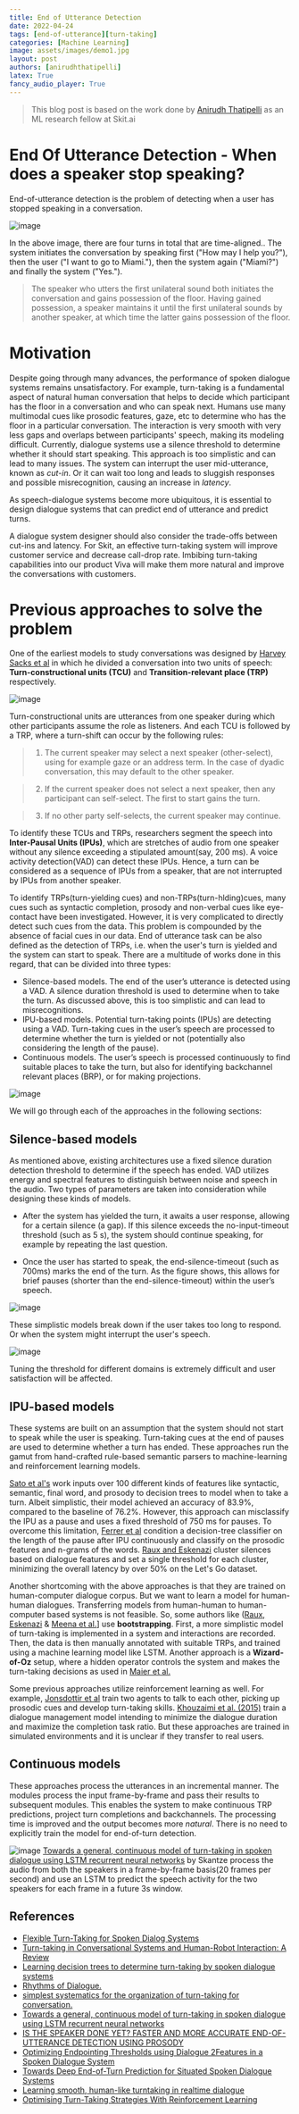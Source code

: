 ```yaml
---
title: End of Utterance Detection
date: 2022-04-24
tags: [end-of-utterance][turn-taking]
categories: [Machine Learning]
image: assets/images/demo1.jpg
layout: post
authors: [anirudhthatipelli]
latex: True
fancy_audio_player: True
---
```


> This blog post is based on the work done by [Anirudh 
> Thatipelli](https://github.com/Anirudh257) as an ML research fellow at Skit.ai

# End Of Utterance Detection - When does a speaker stop speaking?

End-of-utterance detection is the problem of detecting when a user has stopped speaking in a conversation. 

![image](https://user-images.githubusercontent.com/16001446/164991645-fadf9a68-3e75-4077-8050-5aabdc30b2d1.png)

In the above image, there are four turns in total that are time-aligned.. The system initiates the conversation by speaking first ("How may I help you?"), then the user ("I want to go to Miami."), then the system again ("Miami?") and finally the system ("Yes."). 

> The speaker who utters the first unilateral sound both initiates the conversation and gains possession of the floor. Having gained possession, a speaker maintains it until the first unilateral sounds by another speaker, at which time the latter gains possession of the floor.

# Motivation

Despite going through many advances, the performance of spoken dialogue systems remains unsatisfactory. For example, turn-taking is a fundamental aspect of natural human conversation that helps to decide which participant has the floor in a conversation and who can speak next. Humans use many multimodal cues like prosodic features, gaze, etc to determine who has the floor in a particular conversation. The interaction is very smooth with very less gaps and overlaps between participants' speech, making its modeling difficult. Currently, dialogue systems use a silence threshold to determine whether it should start speaking. This approach is too simplistic and can lead to many issues. The system can interrupt the user mid-utterance, known as *cut-in*. Or it can wait too long and leads to sluggish responses and possible misrecognition, causing an increase in *latency*. 

As speech-dialogue systems become more ubiquitous, it is essential to design dialogue systems that can predict end of utterance and predict turns.

A dialogue system designer should also consider the trade-offs between cut-ins and latency. For Skit, an effective turn-taking system will improve customer service and decrease call-drop rate. Imbibing turn-taking capabilities into our product Viva will make them more natural and improve the conversations with customers.

# Previous approaches to solve the problem

One of the earliest models to study conversations was designed by [Harvey Sacks et al](https://www.sciencedirect.com/science/article/pii/S088523082030111X) in which he divided a conversation into two units of speech: **Turn-constructional units (TCU)** and **Transition-relevant place (TRP)** respectively. 

![image](https://user-images.githubusercontent.com/16001446/164993172-cc7293f1-5267-434a-9f77-a241b44a0421.png)

Turn-constructional units are utterances from one speaker during which other participants assume the role as listeners. And each TCU is followed by a 
TRP, where a turn-shift can occur by the following rules:

>1. The current speaker may select a next speaker (other-select), using for example gaze or an address term. In the case of
dyadic conversation, this may default to the other speaker.

>2. If the current speaker does not select a next speaker, then any participant can self-select. The first to start gains the turn.

>3. If no other party self-selects, the current speaker may continue.

To identify these TCUs and TRPs, researchers segment the speech into **Inter-Pausal Units (IPUs)**, which are stretches of audio from one speaker without any silence exceeding a stipulated amount(say, 200 ms). A voice activity detection(VAD) can detect these IPUs. Hence, a turn can be considered as a sequence of IPUs from a speaker, that are not interrupted by IPUs from another speaker. 


To identify TRPs(turn-yielding cues) and non-TRPs(turn-hlding)cues, many cues such as syntactic completion, prosody and non-verbal cues like eye-contact have been investigated. However, it is very complicated to directly detect such cues from the data. This problem is compounded by the absence of facial cues in our data. End of utterance task can be also defined as the detection of TRPs, i.e. when the user's turn is yielded and the system can start to speak. There are a multitude of works done in this regard, that can be divided into three types:

* Silence-based models. The end of the user’s utterance is detected using a VAD. A silence duration threshold is used to determine when to take the turn. 
As discussed above, this is too simplistic and can lead to misrecognitions.
* IPU-based models. Potential turn-taking points (IPUs) are detecting using a VAD. Turn-taking cues in the user’s speech are processed to determine whether the turn is yielded or not (potentially also considering the length of the pause).
* Continuous models. The user’s speech is processed continuously to find suitable places to take the turn, but also for identifying backchannel relevant places (BRP), or for making projections.

![image](https://user-images.githubusercontent.com/16001446/165028917-d3639f4c-8fa9-44d9-88ec-5dd0928f325a.png)

We will go through each of the approaches in the following sections:

## Silence-based models

As mentioned above, existing architectures use a fixed silence duration detection threshold to determine if the speech has ended. VAD utilizes energy and spectral features to distinguish between noise and speech in the audio. Two types of parameters are taken into consideration while designing these kinds of models.

* After the system has yielded the turn, it awaits a user response, allowing for a certain silence (a gap). If this silence exceeds the
no-input-timeout threshold (such as 5 s), the system should continue speaking, for example by repeating the last question.

* Once the user has started to speak, the end-silence-timeout (such as 700ms) marks the end of the turn. As the figure shows,
this allows for brief pauses (shorter than the end-silence-timeout) within the user’s speech.

![image](https://user-images.githubusercontent.com/16001446/166442067-1e01892b-de3a-483a-998b-d9aa8b838345.png)

These simplistic models break down if the user takes too long to respond. Or when the system might interrupt the user's speech.

![image](https://user-images.githubusercontent.com/16001446/166442480-fced182c-1d42-4af0-be17-842254c4236a.png)

Tuning the threshold for different domains is extremely difficult and user satisfaction will be affected.

## IPU-based models

These systems are built on an assumption that the system should not start to speak while the user is speaking. Turn-taking cues at the end of pauses are used to determine whether a turn has ended. These approaches run the gamut from hand-crafted rule-based semantic parsers to machine-learning and reinforcement learning models. 

[Sato et al's](http://www.cs.cmu.edu/afs/cs/Web/People/dod/papers/sato-icslp02.pdf) work inputs over 100 different kinds of features like syntactic, semantic, final word, and prosody to decision trees to model when to take a turn. Albeit simplistic, their model achieved an accuracy of 83.9%, compared to the baseline of 76.2%. However, this approach can misclassify the IPU as a pause and uses a fixed threshold of 750 ms for pauses. To overcome this limitation, [Ferrer et al](https://www.sri.com/wp-content/uploads/2021/12/is_the_speaker_done_yet.pdf) condition a decision-tree classifier on the length of the pause after IPU continuously and classify on the prosodic features and n-grams of the words. [Raux and Eskenazi](https://aclanthology.org/W08-0101.pdf) cluster silences based on dialogue features and set a single threshold for each cluster, minimizing the overall latency by over 50% on the Let's Go dataset. 

Another shortcoming with the above approaches is that they are trained on human-computer dialogue corpus. But we want to learn a model for human-human dialogues. Transferring models from human-human to human-computer based systems is not feasible. So, some authors like ([Raux, Eskenazi](https://aclanthology.org/W08-0101.pdf) & [Meena et al.](https://citeseerx.ist.psu.edu/viewdoc/download?doi=10.1.1.704.2085&rep=rep1&type=pdf)] use **bootstrapping**. First, a more simplistic model of turn-taking is implemented in a system and interactions are recorded. Then, the data is then manually annotated with suitable TRPs, and trained using a machine learning model like LSTM. Another approach is a **Wizard-of-Oz** setup, where a hidden operator controls the system and makes the turn-taking decisions as used in [Maier et al.](https://qmro.qmul.ac.uk/xmlui/bitstream/handle/123456789/55075/Maier%20et%20al.%202017.%20Towards%20Deep%20End-of-Turn%20Prediction.pdf?sequence=1)

Some previous approaches utilize reinforcement learning as well. For example, [Jonsdottir et al](https://citeseerx.ist.psu.edu/viewdoc/download?doi=10.1.1.149.6018&rep=rep1&type=pdf) train two agents to talk to each other, picking up prosodic cues and develop turn-taking skills. [Khouzaimi et al. (2015)](https://aclanthology.org/W15-4643.pdf) train a dialogue management model intending to minimize the dialogue duration and maximize the completion task ratio. But these approaches are trained in simulated environments and it is unclear if they transfer to real users.






## Continuous models

These approaches process the utterances in an incremental manner. The modules process the input frame-by-frame and pass their results to subsequent modules. This enables the system to make continuous TRP predictions, project turn completions and backchannels. The processing time is improved and the output becomes more *natural*. There is no need to explicitly train the model for end-of-turn detection. 

![image](https://user-images.githubusercontent.com/16001446/165454581-fceb250f-342f-4ca8-981d-bd635b922478.png)
[Towards a general, continuous model of turn-taking in spoken dialogue using LSTM recurrent neural networks](https://www.diva-portal.org/smash/get/diva2:1141130/FULLTEXT01.pdf) by Skantze process the audio from both the speakers in a frame-by-frame basis(20 frames per second) and use an LSTM to predict the speech activity for the two speakers for each frame in a future 3s window. 





## References

+ [Flexible Turn-Taking for Spoken Dialog Systems](https://www.lti.cs.cmu.edu/sites/default/files/research/thesis/2008/antoine_raux_flexible_turn-taking_for_spoken_dialog_systems.pdf)
+ [Turn-taking in Conversational Systems and Human-Robot Interaction: A Review](https://www.sciencedirect.com/science/article/pii/S088523082030111X)
+ [Learning decision trees to determine turn-taking by spoken dialogue systems](http://www.cs.cmu.edu/afs/cs/Web/People/dod/papers/sato-icslp02.pdf)
+ [Rhythms of Dialogue.](https://citeseerx.ist.psu.edu/viewdoc/download?doi=10.1.1.384.968&rep=rep1&type=pdf)
+ [ simplest systematics for the organization of turn-taking for conversation.](https://pure.mpg.de/rest/items/item_2376846/component/file_2376845/content)
+ [Towards a general, continuous model of turn-taking in spoken dialogue using LSTM recurrent neural networks](https://www.diva-portal.org/smash/get/diva2:1141130/FULLTEXT01.pdf)
+ [IS THE SPEAKER DONE YET? FASTER AND MORE ACCURATE END-OF-UTTERANCE DETECTION USING PROSODY](https://www.sri.com/wp-content/uploads/2021/12/is_the_speaker_done_yet.pdf)
+ [Optimizing Endpointing Thresholds using Dialogue 2Features in a Spoken Dialogue System](https://aclanthology.org/W08-0101.pdf)
+ [Towards Deep End-of-Turn Prediction for Situated Spoken Dialogue Systems](https://qmro.qmul.ac.uk/xmlui/bitstream/handle/123456789/55075/Maier%20et%20al.%202017.%20Towards%20Deep%20End-of-Turn%20Prediction.pdf?sequence=1)
+ [Learning smooth, human-like turntaking in realtime dialogue](https://citeseerx.ist.psu.edu/viewdoc/download?doi=10.1.1.149.6018&rep=rep1&type=pdf)
+ [Optimising Turn-Taking Strategies With Reinforcement Learning](https://aclanthology.org/W15-4643.pdf)
